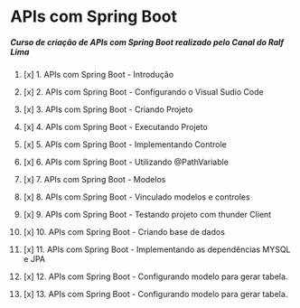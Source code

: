 # APIs com Spring Boot

##### Curso de criação de APIs com Spring Boot realizado pelo Canal do Ralf Lima

1. [x] 1. APIs com Spring Boot - Introdução

2. [x] 2. APIs com Spring Boot - Configurando o Visual Sudio Code

3. [x] 3. APIs com Spring Boot - Criando Projeto

4. [x] 4. APIs com Spring Boot - Executando Projeto

5. [x] 5. APIs com Spring Boot - Implementando Controle

6. [x] 6. APIs com Spring Boot - Utilizando @PathVariable

7. [x] 7. APIs com Spring Boot - Modelos

8. [x] 8. APIs com Spring Boot - Vinculado modelos e controles

9. [x] 9. APIs com Spring Boot - Testando projeto com thunder Client

10. [x] 10. APIs com Spring Boot - Criando base de dados

11. [x] 11. APIs com Spring Boot - Implementando as dependências MYSQL e JPA

12. [x] 12. APIs com Spring Boot - Configurando modelo para gerar tabela.

13. [x] 13. APIs com Spring Boot - Configurando modelo para gerar tabela.
